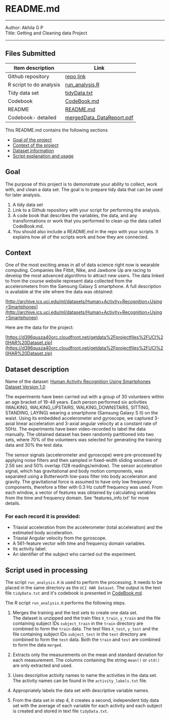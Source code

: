 # README.md

---
Author: Akhila G P <br/>
Title: Getting and Cleaning data Project

---

## Files Submitted

| Item description         	| Link 	                                |
|-------------------------	|-------------------------------------- |
| Github repository         | [repo link](https://github.com/Akhilagp/getting-and-cleaning-data-course-project-JHU)                        |
| R script to do analysis 	| [run_analysis.R](https://github.com/Akhilagp/getting-and-cleaning-data-course-project-JHU/blob/master/run_analysis.R)     	            |
| Tidy data set           	| [tidyData.txt](https://github.com/Akhilagp/getting-and-cleaning-data-course-project-JHU/blob/master/tidyData.txt)     	            |
| Codebook                	| [CodeBook.md](https://github.com/Akhilagp/getting-and-cleaning-data-course-project-JHU/blob/master/CodeBook.md)     	                |
| README                  	| [README.md](https://github.com/Akhilagp/getting-and-cleaning-data-course-project-JHU/blob/master/README.md)     	                |
| Codebook- detailed      	| [mergedData_DataReport.pdf](https://github.com/Akhilagp/getting-and-cleaning-data-course-project-JHU/blob/master/mergedData_DataReport.pdf)     	|

This README.md contains the following sections

- [Goal of the project](#goal)
- [Context of the project](#context)
- [Dataset information](#dataset-description)
- [Script explanation and usage](#script-used-in-processing)

## Goal

The purpose of this project is to demonstrate your ability to collect, work with, and clean a data set. The goal is to prepare tidy data that can be used for later analysis.
1. A tidy data set 
2. Link to a Github repository with your script for performing the analysis.
3. A code book that describes the variables, the data, and any transformations or work that you performed to clean up the data called CodeBook.md.
4. You should also include a README.md in the repo with your scripts. It explains how all of the scripts work and how they are connected.

## Context

One of the most exciting areas in all of data science right now is wearable computing. Companies like Fitbit, Nike, and Jawbone Up are racing to develop the most advanced algorithms to attract new users. The data linked to from the course website represent data collected from the accelerometers from the Samsung Galaxy S smartphone. A full description is available at the site where the data was obtained:

[http://archive.ics.uci.edu/ml/datasets/Human+Activity+Recognition+Using+Smartphones](http://archive.ics.uci.edu/ml/datasets/Human+Activity+Recognition+Using+Smartphones)

Here are the data for the project:

[https://d396qusza40orc.cloudfront.net/getdata%2Fprojectfiles%2FUCI%20HAR%20Dataset.zip](https://d396qusza40orc.cloudfront.net/getdata%2Fprojectfiles%2FUCI%20HAR%20Dataset.zip) 

## Dataset description

Name of the dataset: [Human Activity Recognition Using Smartphones Dataset Version 1.0](https://www.smartlab.ws)

The experiments have been carried out with a group of 30 volunteers within an age bracket of 19-48 years. Each person performed six activities (WALKING, WALKING_UPSTAIRS, WALKING_DOWNSTAIRS, SITTING, STANDING, LAYING) wearing a smartphone (Samsung Galaxy S II) on the waist. Using its embedded accelerometer and gyroscope, we captured 3-axial linear acceleration and 3-axial angular velocity at a constant rate of 50Hz. The experiments have been video-recorded to label the data manually. The obtained dataset has been randomly partitioned into two sets, where 70% of the volunteers was selected for generating the training data and 30% the test data. 

The sensor signals (accelerometer and gyroscope) were pre-processed by applying noise filters and then sampled in fixed-width sliding windows of 2.56 sec and 50% overlap (128 readings/window). The sensor acceleration signal, which has gravitational and body motion components, was separated using a Butterworth low-pass filter into body acceleration and gravity. The gravitational force is assumed to have only low frequency components, therefore a filter with 0.3 Hz cutoff frequency was used. From each window, a vector of features was obtained by calculating variables from the time and frequency domain. See 'features_info.txt' for more details. 

### For each record it is provided:

- Triaxial acceleration from the accelerometer (total acceleration) and the estimated body acceleration.
- Triaxial Angular velocity from the gyroscope. 
- A 561-feature vector with time and frequency domain variables. 
- Its activity label.
- An identifier of the subject who carried out the experiment.

## Script used in processing

The script `run_analysis.R` is used to perform the processing. It needs to be placed in the same directory as the `UCI HAR Dataset`. The output is the text file `tidyData.txt` and it's codebook is presented in [CodeBook.md](https://github.com/Akhilagp/getting-and-cleaning-data-course-project-JHU/blob/master/CodeBook.md).

The R script `run_analysis.R` performs the following steps.

1. Merges the training and the test sets to create one data set.<br/>
The dataset is unzipped and the train files `X_train`, `y_train` and the file containing subject IDs `subject_train` in the `train` directory are combined to form the `train` data. The test files `X_test`, `y_test` and the file containing subject IDs `subject_test` in the `test` directory are combined to form the `test` data. Both the `train` and `test` are combined to form the data `merged`.

2. Extracts only the measurements on the mean and standard deviation for each measurement. The columns containing the string `mean()` or `std()` are only extracted and used.

3. Uses descriptive activity names to name the activities in the data set. The activity names can be found in the `activity_labels.txt` file.

4. Appropriately labels the data set with descriptive variable names.

5. From the data set in step 4, it creates a second, independent tidy data set with the average of each variable for each activity and each subject is created and stored in text file `tidyData.txt`.


